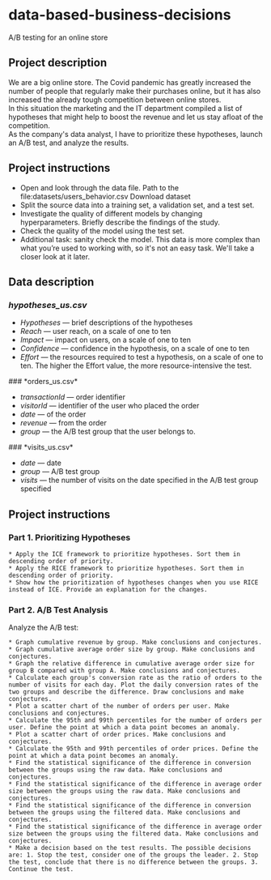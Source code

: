 # data-based-business-decisions
A/B testing for an online store

## Project description

We are a big online store. The Covid pandemic has greatly increased the number of people that regularly make their purchases online, but it has also increased the already tough competition between online stores.<br>
In this situation the marketing and the IT department compiled a list of hypotheses that might help to boost the revenue and let us stay afloat of the competition.
<br>
As the company's data analyst, I have to prioritize these hypotheses, launch an A/B test, and analyze the results. 

## Project instructions
   - Open and look through the data file. Path to the file:datasets/users_behavior.csv Download dataset
   - Split the source data into a training set, a validation set, and a test set.
   - Investigate the quality of different models by changing hyperparameters. Briefly describe the findings of the study.
   - Check the quality of the model using the test set.
   - Additional task: sanity check the model. This data is more complex than what you’re used to working with, so it's not an easy task. We'll take a closer look at it later.

## Data description
### *hypotheses_us.csv*
<ul>
  <li><i>Hypotheses</i> — brief descriptions of the hypotheses </li>
  <li><i>Reach</i> — user reach, on a scale of one to ten</li>
  <li><i>Impact</i> — impact on users, on a scale of one to ten</li>
  <li><i>Confidence</i> — confidence in the hypothesis, on a scale of one to ten</li>
  <li><i>Effort</i> — the resources required to test a hypothesis, on a scale of one to ten. The higher the Effort value, the more resource-intensive the test.</li>
</ul>
### *orders_us.csv*
<ul>
  <li><i>transactionId</i> — order identifier </li>
  <li><i>visitorId</i> — identifier of the user who placed the order</li>
  <li><i>date</i> — of the order</li>
  <li><i>revenue</i> — from the order</li>
  <li><i>group</i> — the A/B test group that the user belongs to.</li>
</ul>
### *visits_us.csv*
<ul>
  <li><i>date</i> — date </li>
  <li><i>group</i> — A/B test group</li>
  <li><i>visits</i> — the number of visits on the date specified in the A/B test group specified</li>
</ul>

## Project instructions
### Part 1. Prioritizing Hypotheses
    * Apply the ICE framework to prioritize hypotheses. Sort them in descending order of priority.
    * Apply the RICE framework to prioritize hypotheses. Sort them in descending order of priority.
    * Show how the prioritization of hypotheses changes when you use RICE instead of ICE. Provide an explanation for the changes.

### Part 2. A/B Test Analysis
Analyze the A/B test:

    * Graph cumulative revenue by group. Make conclusions and conjectures.
    * Graph cumulative average order size by group. Make conclusions and conjectures.
    * Graph the relative difference in cumulative average order size for group B compared with group A. Make conclusions and conjectures.
    * Calculate each group's conversion rate as the ratio of orders to the number of visits for each day. Plot the daily conversion rates of the two groups and describe the difference. Draw conclusions and make conjectures.
    * Plot a scatter chart of the number of orders per user. Make conclusions and conjectures.
    * Calculate the 95th and 99th percentiles for the number of orders per user. Define the point at which a data point becomes an anomaly.
    * Plot a scatter chart of order prices. Make conclusions and conjectures.
    * Calculate the 95th and 99th percentiles of order prices. Define the point at which a data point becomes an anomaly.
    * Find the statistical significance of the difference in conversion between the groups using the raw data. Make conclusions and conjectures.
    * Find the statistical significance of the difference in average order size between the groups using the raw data. Make conclusions and conjectures.
    * Find the statistical significance of the difference in conversion between the groups using the filtered data. Make conclusions and conjectures.
    * Find the statistical significance of the difference in average order size between the groups using the filtered data. Make conclusions and conjectures.
    * Make a decision based on the test results. The possible decisions are: 1. Stop the test, consider one of the groups the leader. 2. Stop the test, conclude that there is no difference between the groups. 3. Continue the test.
